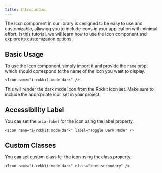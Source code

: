 ```yaml
---
title: Introduction
---
```


The Icon component in our library is designed to be easy to use and customizable, allowing you to include icons in your application with minimal effort. In this tutorial, we will learn how to use the Icon component and explore its customization options.

## Basic Usage

To use the Icon component, simply import it and provide the `name` prop, which should correspond to the name of the icon you want to display.

```svelte
<Icon name="i-rokkit:mode-dark" />
```

This will render the dark mode icon from the Rokkit icon set. Make sure to include the appropriate icon set in your project.

## Accessibility Label

You can set the `aria-label` for the icon using the label property.

```svelte
<Icon name="i-rokkit:mode-dark" label="Toggle Dark Mode" />
```

## Custom Classes

You can set custom class for the icon using the class property.

```svelte
<Icon name="i-rokkit:mode-dark" class="text-secondary" />
```
